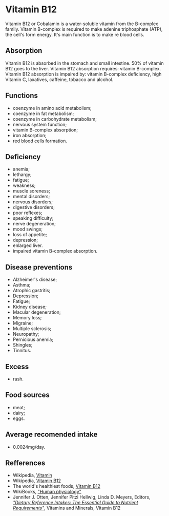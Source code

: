 # Vitamin B12
Vitamin B12 or Cobalamin is a water-soluble vitamin from the B-complex family. Vitamin B-complex is required to make adenine triphosphate (ATP), 
the cell's form energy. It's main function is to make re blood cells.

## Absorption
Vitamin B12 is absorbed in the stomach and small intestine. 50% of vitamin B12 goes to the liver.
Vitamin B12 absorption requires: vitamin B-complex.
Vitamin B12 absorption is impaired by: vitamin B-complex deficiency, high Vitamin C, laxatives, caffeine, tobacco and alcohol.

## Functions
- coenzyme in amino acid metabolism;
- coenzyme in fat metabolism;
- coenzyme in carbohydrate metabolism;
- nervous system function;
- vitamin B-complex absorption;
- iron absorption;
- red blood cells formation.

## Deficiency
- anemia;
- lethargy;
- fatigue;
- weakness;
- muscle soreness;
- mental disorders;
- nervous disorders;
- digestive disorders;
- poor reflexes;
- speaking difficulty;
- nerve degeneration;
- mood swings;
- loss of appetite;
- depression;
- enlarged liver. 
- impaired vitamin B-complex absorption.

## Disease preventions
- Alzheimer's disease;
- Asthma;
- Atrophic gastritis;
- Depression;
- Fatigue;
- Kidney disease;
- Macular degeneration;
- Memory loss;
- Migraine;
- Multiple sclerosis;
- Neuropathy;
- Pernicious anemia;
- Shingles;
- Tinnitus.

## Excess
- rash.

## Food sources
- meat;
- dairy;
- eggs.

## Average recomended intake
- 0.0024mg/day.

## Refferences
- Wikipedia, [Vitamin](https://en.wikipedia.org/wiki/Vitamin)
- Wikipedia, [Vitamin B12](https://en.wikipedia.org/wiki/Vitamin_B12)
- The world's healthiest foods, [Vitamin B12](http://www.whfoods.com/genpage.php?tname=nutrient&dbid=107)
- WikiBooks, ["Human physiology"](https://en.wikibooks.org/wiki/Human_Physiology/Nutrition#Vitamins)
- Jennifer J. Otten, Jennifer Pitzi Hellwig, Linda D. Meyers, Editors, 
[_"Dietary Reference Intakes: The Essential Guide to Nutrient Requirements"_](https://www.amazon.com/Dietary-Reference-Intakes-Essential-Requirements/dp/0309157420), Vitamins and Minerals, Vitamin B12